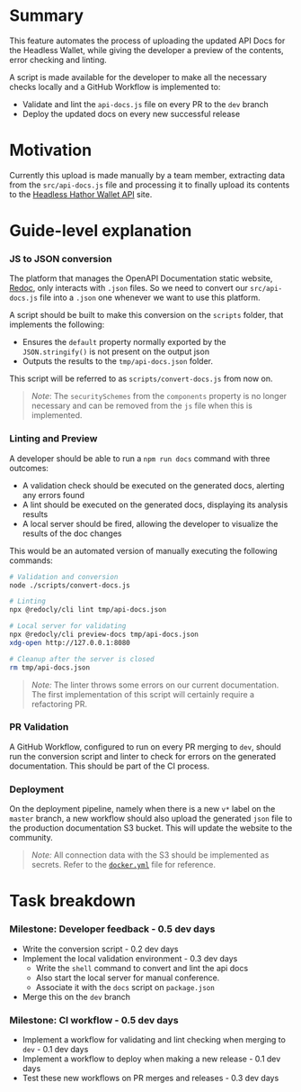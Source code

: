 # Summary
This feature automates the process of uploading the updated API Docs for the Headless Wallet, while giving the developer a preview of the contents, error checking and linting.

A script is made available for the developer to make all the necessary checks locally and a GitHub Workflow is implemented to:
- Validate and lint the `api-docs.js` file on every PR to the `dev` branch
- Deploy the updated docs on every new successful release

# Motivation
Currently this upload is made manually by a team member, extracting data from the `src/api-docs.js` file and processing it to finally upload its contents to the [Headless Hathor Wallet API](https://wallet-headless.docs.hathor.network/) site.

# Guide-level explanation
### JS to JSON conversion
The platform that manages the OpenAPI Documentation static website, [Redoc](https://github.com/Redocly/redoc), only interacts with `.json` files. So we need to convert our `src/api-docs.js` file into a `.json` one whenever we want to use this platform.

A script should be built to make this conversion on the `scripts` folder, that implements the following:
- Ensures the `default` property normally exported by the `JSON.stringify()` is not present on the output json
- Outputs the results to the `tmp/api-docs.json` folder.

This script will be referred to as `scripts/convert-docs.js` from now on.

> *Note*: The `securitySchemes` from the `components` property is no longer necessary and can be removed from the `js` file when this is implemented.

### Linting and Preview
A developer should be able to run a `npm run docs` command with three outcomes:
- A validation check should be executed on the generated docs, alerting any errors found
- A lint should be executed on the generated docs, displaying its analysis results
- A local server should be fired, allowing the developer to visualize the results of the doc changes

This would be an automated version of manually executing the following commands:
```sh
# Validation and conversion
node ./scripts/convert-docs.js

# Linting
npx @redocly/cli lint tmp/api-docs.json

# Local server for validating
npx @redocly/cli preview-docs tmp/api-docs.json
xdg-open http://127.0.0.1:8080

# Cleanup after the server is closed
rm tmp/api-docs.json
```

> *Note:* The linter throws some errors on our current documentation. The first implementation of this script will certainly require a refactoring PR.

### PR Validation
A GitHub Workflow, configured to run on every PR merging to `dev`, should run the conversion script and linter to check for errors on the generated documentation. This should be part of the CI process.

### Deployment
On the deployment pipeline, namely when there is a new `v*` label on the `master` branch, a new workflow should also upload the generated `json` file to the production documentation S3 bucket. This will update the website to the community.

> *Note:* All connection data with the S3 should be implemented as secrets. Refer to the [`docker.yml`](https://github.com/HathorNetwork/hathor-wallet-headless/blob/master/.github/workflows/docker.yml) file for reference.

# Task breakdown

### Milestone: Developer feedback - 0.5 dev days
- Write the conversion script - 0.2 dev days
- Implement the local validation environment - 0.3 dev days
  - Write the `shell` command to convert and lint the api docs
  - Also start the local server for manual conference.
  - Associate it with the `docs` script on `package.json`
- Merge this on the `dev` branch

### Milestone: CI workflow - 0.5 dev days
- Implement a workflow for validating and lint checking when merging to `dev` - 0.1 dev days
- Implement a workflow to deploy when making a new release - 0.1 dev days
- Test these new workflows on PR merges and releases - 0.3 dev days
